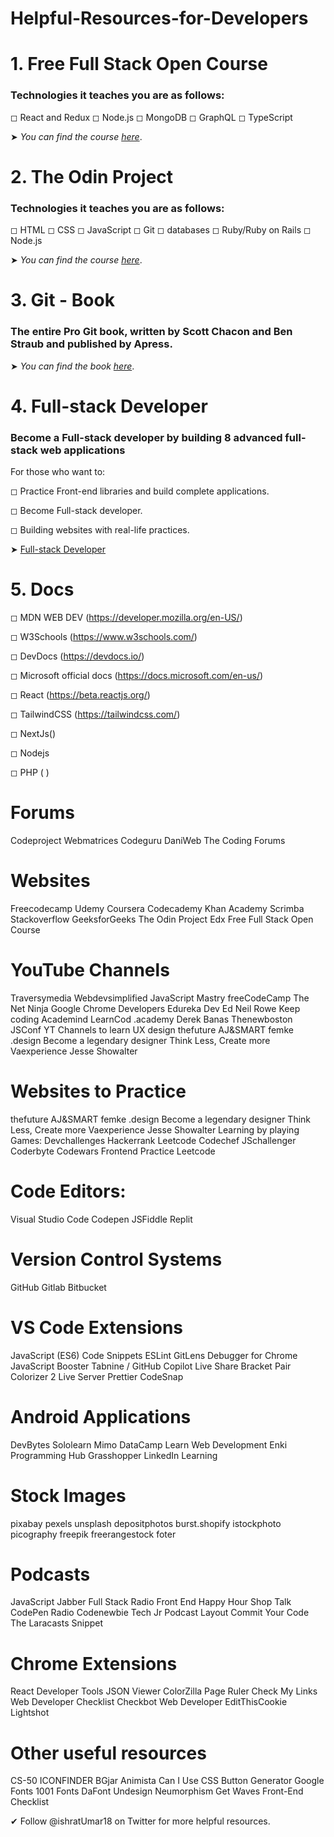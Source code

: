 # Helpful-Resources-for-Developers
# 1. Free Full Stack Open Course 

### Technologies it teaches you are as follows:

◻ React and Redux
◻ Node.js
◻ MongoDB
◻ GraphQL
◻ TypeScript

➤ *You can find the course [here](https://fullstackopen.com/en/)*.

# 2. The Odin Project

### Technologies it teaches you are as follows:

◻ HTML 
◻ CSS 
◻ JavaScript 
◻ Git 
◻ databases 
◻ Ruby/Ruby on Rails 
◻ Node.js

➤ *You can find the course [here](https://www.theodinproject.com/)*.

# 3. Git - Book

### The entire Pro Git book, written by Scott Chacon and Ben Straub and published by Apress.

➤ *You can find the book [here](https://git-scm.com/book/en/v2)*.

# 4. Full-stack Developer

### Become a Full-stack developer by building 8 advanced full-stack web applications

For those who want to:

◻ Practice Front-end libraries and build complete applications.

◻ Become Full-stack developer.

◻ Building websites with real-life practices.

➤ [Full-stack Developer](https://devchallenges.io/paths/full-stack-developer)

# 5. Docs 

◻ MDN WEB DEV (https://developer.mozilla.org/en-US/)

◻ W3Schools (https://www.w3schools.com/)

◻ DevDocs (https://devdocs.io/)

◻ Microsoft official docs (https://docs.microsoft.com/en-us/)

◻ React (https://beta.reactjs.org/)

◻ TailwindCSS (https://tailwindcss.com/)

◻ NextJs()

◻ Nodejs

◻ PHP ( )

# Forums
Codeproject
Webmatrices
Codeguru
DaniWeb
The Coding Forums

# Websites
Freecodecamp
Udemy
Coursera
Codecademy
Khan Academy
Scrimba
Stackoverflow
GeeksforGeeks
The Odin Project
Edx
Free Full Stack Open Course

# YouTube Channels
 Traversymedia
 Webdevsimplified
JavaScript Mastry
 freeCodeCamp
The Net Ninja
Google Chrome Developers
Edureka
Dev Ed
Neil Rowe
Keep coding
Academind
LearnCod .academy
Derek Banas
Thenewboston
JSConf
YT Channels to learn UX design
thefuture
AJ&SMART
femke .design
Become a legendary designer
Think Less, Create more
Vaexperience
Jesse Showalter


# Websites to Practice
thefuture
AJ&SMART
femke .design
Become a legendary designer
Think Less, Create more
Vaexperience
Jesse Showalter
Learning by playing Games:
Devchallenges
Hackerrank
Leetcode
Codechef
JSchallenger
Coderbyte
Codewars
Frontend Practice
Leetcode

# Code Editors:
Visual Studio Code
Codepen
JSFiddle
Replit

# Version Control Systems
GitHub
Gitlab
Bitbucket

# VS Code Extensions
JavaScript (ES6) Code Snippets
ESLint
GitLens
Debugger for Chrome
JavaScript Booster
Tabnine / GitHub Copilot
Live Share
Bracket Pair Colorizer 2
Live Server
Prettier
CodeSnap

# Android Applications
DevBytes
Sololearn
Mimo
DataCamp
Learn Web Development
Enki
Programming Hub
Grasshopper
LinkedIn Learning

# Stock Images
pixabay
pexels
unsplash
depositphotos
burst.shopify
istockphoto
picography
freepik
freerangestock
foter

# Podcasts
JavaScript Jabber
Full Stack Radio
Front End Happy Hour
Shop Talk
CodePen Radio
Codenewbie
Tech Jr Podcast
Layout
Commit Your Code
The Laracasts Snippet

# Chrome Extensions
React Developer Tools
JSON Viewer
ColorZilla
Page Ruler
Check My Links
Web Developer Checklist
Checkbot
Web Developer
 EditThisCookie
Lightshot

# Other useful resources
CS-50
ICONFINDER
BGjar
Animista
Can I Use
CSS Button Generator
Google Fonts
1001 Fonts
DaFont
Undesign
Neumorphism
Get Waves
Front-End Checklist

✔ Follow @ishratUmar18 on Twitter for more helpful resources.

